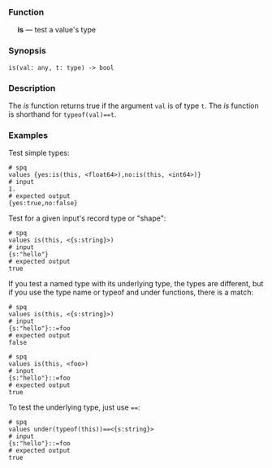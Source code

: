 ### Function

&emsp; **is** &mdash; test a value's type

### Synopsis
```
is(val: any, t: type) -> bool
```

### Description

The _is_ function returns true if the argument `val` is of type `t`.
The _is_ function is shorthand for `typeof(val)==t`.

### Examples

Test simple types:
```mdtest-spq
# spq
values {yes:is(this, <float64>),no:is(this, <int64>)}
# input
1.
# expected output
{yes:true,no:false}
```

Test for a given input's record type or "shape":
```mdtest-spq
# spq
values is(this, <{s:string}>)
# input
{s:"hello"}
# expected output
true
```

If you test a named type with its underlying type, the types are different,
but if you use the type name or typeof and under functions, there is a match:
```mdtest-spq
# spq
values is(this, <{s:string}>)
# input
{s:"hello"}::=foo
# expected output
false
```

```mdtest-spq
# spq
values is(this, <foo>)
# input
{s:"hello"}::=foo
# expected output
true
```

To test the underlying type, just use `==`:
```mdtest-spq
# spq
values under(typeof(this))==<{s:string}>
# input
{s:"hello"}::=foo
# expected output
true
```
